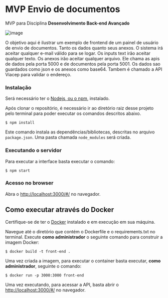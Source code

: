 # MVP Envio de documentos

MVP para Disciplina **Desenvolvimento Back-end Avançado** 

![image](https://github.com/user-attachments/assets/dd0d9c3d-becd-41f1-9a1d-dbc9e8c858de)

O objetivo aqui é ilustrar um exemplo de frontend de um painel de usuário de envio de documentos. Tanto os dados quanto seus anexos.
O sistema irá aceitar qualquer e-mail válido para se logar.
Os inputs text irão aceitar qualquer texto.
Os anexos irão aceitar qualquer arquivo.
Ele chama as apis de dados pela porta 5000 e de documentos pela porta 5001. Os dados sao guardados como json e os anexos como base64. Tambem é chamado a API Viacep para validar o endereço.

### Instalação

Será necessário ter o [Nodejs, ou o npm,](https://nodejs.org/en/download/) instalado. 

Após clonar o repositório, é necessário ir ao diretório raiz desse projeto pelo terminal para poder executar os comandos descritos abaixo.

```
$ npm install
```

Este comando instala as dependências/bibliotecas, descritas no arquivo `package.json`. Uma pasta chamada `node_modules` será criada.

### Executando o servidor

Para executar a interface basta executar o comando: 

```
$ npm start
```

### Acesso no browser

Abra o [http://localhost:3000/#/](http://localhost:3000/#/) no navegador.

## Como executar através do Docker

Certifique-se de ter o [Docker](https://docs.docker.com/engine/install/) instalado e em execução em sua máquina.

Navegue até o diretório que contém o Dockerfile e o requirements.txt no terminal.
Execute **como administrador** o seguinte comando para construir a imagem Docker:

```
$ docker build -t front-end .
```

Uma vez criada a imagem, para executar o container basta executar, **como administrador**, seguinte o comando:

```
$ docker run -p 3000:3000 front-end
```

Uma vez executando, para acessar a API, basta abrir o [http://localhost:3000/#/](http://localhost:3000/#/) no navegador.
